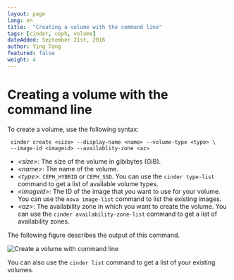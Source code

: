 ```yaml
---
layout: page
lang: en
title:  "Creating a volume with the command line"
tags: [cinder, ceph, volume]
dateAdded: September 21st, 2016
author: Ying Tang
featured: false
weight: 4
---
```


# Creating a volume with the command line

To create a volume, use the following syntax:

     cinder create <size> --display-name <name> --volume-type <type> \
     --image-id <imageid> --availablity-zone <az>
  
* *\<size>*: The size of the volume in gibibytes (GiB).     
* *\<name>*: The name of the volume.
* *\<type>*: `CEPH_HYBRID` or `CEPH_SSD`. You can use the `cinder type-list` command to get a list of available volume types. 
* *\<imageid>*: The ID of the image that you want to use for your volume. You can use the `nova image-list` command to list the existing images. 
* *\<az>*: The availability zone in which you want to create the volume. You can use the `cinder availability-zone-list` command to get a list of availability zones. 


The following figure describes the output of this command. 

![Create a volume with command line]({{site.baseurl}}/img/cli-create-volume.jpg)

You can also use the `cinder list` command to get a list of your existing volumes. 

